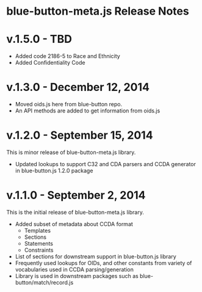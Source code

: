 # blue-button-meta.js Release Notes

# v.1.5.0 - TBD
- Added code 2186-5 to Race and Ethnicity
- Added Confidentiality Code

# v.1.3.0 - December 12, 2014
- Moved oids.js here from blue-button repo.
- An API methods are added to get information from oids.js

# v.1.2.0 - September 15, 2014

This is minor release of blue-button-meta.js library.

- Updated lookups to support C32 and CDA parsers and CCDA generator in blue-button.js 1.2.0 package

# v.1.1.0 - September 2, 2014

This is the initial release of blue-button-meta.js library.

- Added subset of metadata about CCDA format
	- Templates
	- Sections
	- Statements
	- Constraints
- List of sections for downstream support in blue-button.js library
- Frequently used lookups for OIDs, and other constants from variety of vocabularies used in CCDA parsing/generation
- Library is used in downstream packages such as blue-button/match/record.js


